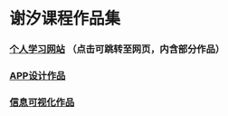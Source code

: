 # 谢汐课程作品集

### [个人学习网站](https://achac.github.io/) （点击可跳转至网页，内含部分作品） 
### [APP设计作品](https://kayuiii.github.io/APP_team/#g=1&p=%E8%A5%BF%E8%A5%BF%E5%AD%A6%E6%B1%89%E8%AF%AD2_0%E8%AF%B4%E6%98%8E%E4%B9%A6)
### [信息可视化作品](https://achac.github.io/infovis/)

